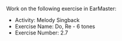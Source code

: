 Work on the following exercise in EarMaster:
- Activity: Melody Singback
- Exercise Name: Do, Re - 6 tones
- Exercise Number: 2.7

